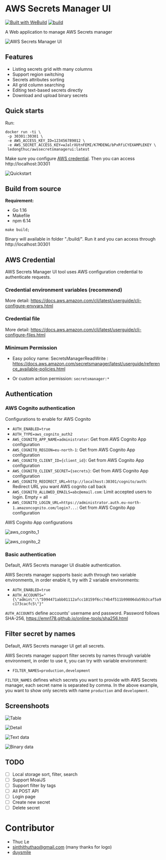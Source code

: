 # AWS Secrets Manager UI

[![Built with WeBuild](https://raw.githubusercontent.com/webuild-community/badge/master/svg/WeBuild.svg)](https://webuild.community) [![build](https://github.com/ledongthuc/awssecretsmanagerui/actions/workflows/build.yml/badge.svg?branch=main)](https://github.com/ledongthuc/awssecretsmanagerui/actions/workflows/build.yml)

A Web application to manage AWS Secrets manager

![AWS Secrets Manager UI](https://user-images.githubusercontent.com/1828895/113342648-07e31280-932f-11eb-9949-9a2ec0c08e40.png)

## Features
 - Listing secrets grid with many columns
 - Support region switching
 - Secrets attributes sorting
 - All grid column searching
 - Editing text-based secrets directly
 - Download and upload binary secrets

## Quick starts

Run:

```
docker run -ti \
 -p 30301:30301 \
 -e AWS_ACCESS_KEY_ID=123456789012 \
 -e AWS_SECRET_ACCESS_KEY=wJalrXUtnFEMI/K7MDENG/bPxRfiCYEXAMPLEKEY \
 ledongthuc/awssecretsmanagerui:latest
```

Make sure you configure [AWS credential](https://docs.aws.amazon.com/sdk-for-java/v1/developer-guide/setup-credentials.html). Then you can access http://localhost:30301

![Quickstart](https://user-images.githubusercontent.com/1828895/113198932-cd15a780-9266-11eb-98e3-2a13487c3bd0.png)

## Build from source

**Requirement:**
 - Go 1.16
 - Makefile
 - npm 6.14

```
make build;
```

Binary will available in folder "./build/". Run it and you can access through http://localhost:30301

## AWS Credential

AWS Secrets Manager UI tool uses AWS configuration credential to authenticate requests.

### Credential environment variables (recommend)

More detail: https://docs.aws.amazon.com/cli/latest/userguide/cli-configure-envvars.html

### Credential file

More detail: https://docs.aws.amazon.com/cli/latest/userguide/cli-configure-files.html

### Minimum Permission

 - Easy policy name: SecretsManagerReadWrite : https://docs.aws.amazon.com/secretsmanager/latest/userguide/reference_available-policies.html

 - Or custom action permission: `secretsmanager:*`


## Authentication

### AWS Cognito authentication

Configurations to enable for AWS Cognito

 - `AUTH_ENABLED=true`
 - `AUTH_TYPE=aws_cognito_auth2`
 - `AWS_COGNITO_APP_NAME=administrator`: Get from AWS Cognito App configuration
 - `AWS_COGNITO_REGION=eu-north-1`: Get from AWS Cognito App configuration
 - `AWS_COGNITO_CLIENT_ID={client_id}`: Get from AWS Cognito App configuration
 - `AWS_COGNITO_CLIENT_SECRET={secrets}`: Get from AWS Cognito App configuration
 - `AWS_COGNITO_REDIRECT_URL=http://localhost:30301/cognito/auth`: Redirect URL you want AWS cognito call back
 - `AWS_COGNITO_ALLOWED_EMAILS=abc@email.com`: Limit accepted users to login. Empty = all
 - `AWS_COGNITO_LOGIN_URL=https://administrator.auth.eu-north-1.amazoncognito.com/login?...`: Get from AWS Cognito App configuration

AWS Cognito App configurations

![aws_cognito_1](https://user-images.githubusercontent.com/1828895/139128226-5f5b0068-a54e-49b6-80d1-36261476e7d0.png)

![aws_cognito_2](https://user-images.githubusercontent.com/1828895/139128230-bbecb312-3f2e-4fdf-887a-fc089c184ea4.png)

### Basic authentication

Default, AWS Secrets manager UI disable authentication.

AWS Secrets manager supports basic auth through two variable environments, in order enable it, try with 2 variable environments:

 - `AUTH_ENABLED=true`
 - `AUTH_ACCOUNTS="{\"admin\":\"5994471abb01112afcc18159f6cc74b4f511b99806da59b3caf5a9c173cacfc5\"}"`

`AUTH_ACCOUNTS` define accounts' username and password. Password follows SHA-256, https://emn178.github.io/online-tools/sha256.html

## Filter secret by names

Default, AWS Secrets manager UI get all secrets.

AWS Secrets manager support filter secrets by names through variable environment, in order to use it, you can try with variable environment:
- `FILTER_NAMES=production,development`

`FILTER_NAMES` defines which secrets you want to provide with AWS Secrets manager, each secret name is separated by comma. In the above example, you want to show only secrets with name `production` and `development`.

## Screenshoots

![Table](https://user-images.githubusercontent.com/1828895/113339958-8ccc2d00-932b-11eb-9738-4c7fea424985.png)

![Detail](https://user-images.githubusercontent.com/1828895/113339995-9c4b7600-932b-11eb-80a3-b550ad6893b0.png)

![Text data](https://user-images.githubusercontent.com/1828895/113340032-abcabf00-932b-11eb-9b2b-568f7d443873.png)

![Binary data](https://user-images.githubusercontent.com/1828895/113340095-bc7b3500-932b-11eb-8976-b0c6efdcd02a.png)

## TODO
 - [ ] Local storage sort, filter, search
 - [ ] Support MoaiJS
 - [ ] Support filter by tags
 - [ ] All POST API
 - [ ] Login page
 - [ ] Create new secret
 - [ ] Delete secret

# Contributor

 - Thuc Le
 - sinthithuthao@gmail.com (many thanks for logo)
 - [duysmile](github.com/duysmile)
